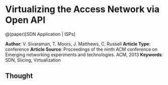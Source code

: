 # Virtualizing the Access Network via Open API

@(paper)[SDN Application | ISPs]

**Author**: V. Sivaraman, T. Moors, J. Matthews, C. Russell
**Article Type**: conference
**Article Source**: Proceedings of the ninth ACM conference on Emerging networking experiments and technologies. ACM, 2013
**Keywords**: SDN, Slicing, Virtualization

## Thought




